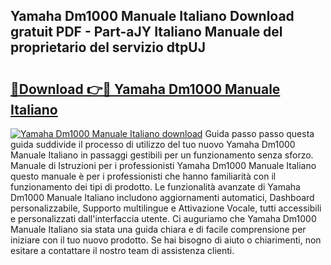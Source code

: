 ## Yamaha Dm1000 Manuale Italiano Download gratuit PDF - Part-aJY Italiano Manuale del proprietario del servizio dtpUJ

# <h2><a href="http://dfekr1f.blite.top/?on=Yamaha+Dm1000+Manuale+Italiano">🔗Download 👉🔴 Yamaha Dm1000 Manuale Italiano</a></h2>

[![Yamaha Dm1000 Manuale Italiano download](https://i.imgur.com/lujVjoI.png)](http://dfekr1f.blite.top/?on=Yamaha+Dm1000+Manuale+Italiano)
Guida passo passo questa guida suddivide il processo di utilizzo del tuo nuovo Yamaha Dm1000 Manuale Italiano in passaggi gestibili per un funzionamento senza sforzo. Manuale di Istruzioni per i professionisti Yamaha Dm1000 Manuale Italiano questo manuale è per i professionisti che hanno familiarità con il funzionamento dei tipi di prodotto. Le funzionalità avanzate di Yamaha Dm1000 Manuale Italiano includono aggiornamenti automatici, Dashboard personalizzabile, Supporto multilingue e Attivazione Vocale, tutti accessibili e personalizzati dall'interfaccia utente. Ci auguriamo che Yamaha Dm1000 Manuale Italiano sia stata una guida chiara e di facile comprensione per iniziare con il tuo nuovo prodotto. Se hai bisogno di aiuto o chiarimenti, non esitare a contattare il nostro team di assistenza clienti.
